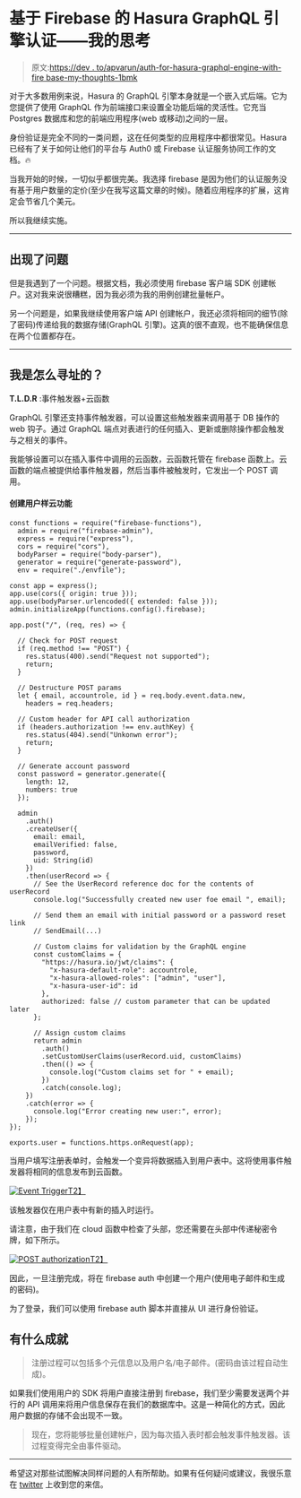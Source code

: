 # 基于 Firebase 的 Hasura GraphQL 引擎认证——我的思考

> 原文:[https://dev . to/apvarun/auth-for-hasura-graphql-engine-with-fire base-my-thoughts-1bmk](https://dev.to/apvarun/auth-for-hasura-graphql-engine-with-firebase-my-thoughts-1bmk)

对于大多数用例来说，Hasura 的 GraphQL 引擎本身就是一个嵌入式后端。它为您提供了使用 GraphQL 作为前端接口来设置全功能后端的灵活性。它充当 Postgres 数据库和您的前端应用程序(web 或移动)之间的一层。

身份验证是完全不同的一类问题，这在任何类型的应用程序中都很常见。Hasura 已经有了关于如何让他们的平台与 Auth0 或 Firebase 认证服务协同工作的文档。🔥

当我开始的时候，一切似乎都很完美。我选择 firebase 是因为他们的认证服务没有基于用户数量的定价(至少在我写这篇文章的时候)。随着应用程序的扩展，这肯定会节省几个美元。

所以我继续实施。

* * *

## [](#the-problems)出现了问题

但是我遇到了一个问题。根据文档，我必须使用 firebase 客户端 SDK 创建帐户。这对我来说很糟糕，因为我必须为我的用例创建批量帐户。

另一个问题是，如果我继续使用客户端 API 创建帐户，我还必须将相同的细节(除了密码)传递给我的数据存储(GraphQL 引擎)。这真的很不直观，也不能确保信息在两个位置都存在。

* * *

## [](#how-did-i-address-it)我是怎么寻址的？

**T.L.D.R** :事件触发器+云函数

GraphQL 引擎还支持事件触发器，可以设置这些触发器来调用基于 DB 操作的 web 钩子。通过 GraphQL 端点对表进行的任何插入、更新或删除操作都会触发与之相关的事件。

我能够设置可以在插入事件中调用的云函数，云函数托管在 firebase 函数上。云函数的端点被提供给事件触发器，然后当事件被触发时，它发出一个 POST 调用。

#### [](#sample-cloud-function-to-create-user)创建用户样云功能

```
const functions = require("firebase-functions"),
  admin = require("firebase-admin"),
  express = require("express"),
  cors = require("cors"),
  bodyParser = require("body-parser"),
  generator = require("generate-password"),
  env = require("./envfile");

const app = express();
app.use(cors({ origin: true }));
app.use(bodyParser.urlencoded({ extended: false }));
admin.initializeApp(functions.config().firebase);

app.post("/", (req, res) => {

  // Check for POST request
  if (req.method !== "POST") {
    res.status(400).send("Request not supported");
    return;
  }

  // Destructure POST params
  let { email, accountrole, id } = req.body.event.data.new,
    headers = req.headers;

  // Custom header for API call authorization
  if (headers.authorization !== env.authKey) {
    res.status(404).send("Unkonwn error");
    return;
  }

  // Generate account password
  const password = generator.generate({
    length: 12,
    numbers: true
  });

  admin
    .auth()
    .createUser({
      email: email,
      emailVerified: false,
      password,
      uid: String(id)
    })
    .then(userRecord => {
      // See the UserRecord reference doc for the contents of userRecord
      console.log("Successfully created new user foe email ", email);

      // Send them an email with initial password or a password reset link
      // SendEmail(...)

      // Custom claims for validation by the GraphQL engine
      const customClaims = {
        "https://hasura.io/jwt/claims": {
          "x-hasura-default-role": accountrole,
          "x-hasura-allowed-roles": ["admin", "user"],
          "x-hasura-user-id": id
        },
        authorized: false // custom parameter that can be updated later
      };

      // Assign custom claims
      return admin
        .auth()
        .setCustomUserClaims(userRecord.uid, customClaims)
        .then(() => {
          console.log("Custom claims set for " + email);
        })
        .catch(console.log);
    })
    .catch(error => {
      console.log("Error creating new user:", error);
    });
});

exports.user = functions.https.onRequest(app); 
```

当用户填写注册表单时，会触发一个变异将数据插入到用户表中。这将使用事件触发器将相同的信息发布到云函数。

[![Event Trigger](../Images/8f73d3c2613578942d02f0788ae3244f.png)T2】](///static/d6625d32ba0791a2d1433636c37230ce/e986a/event_trigger.png)

该触发器仅在用户表中有新的插入时运行。

请注意，由于我们在 cloud 函数中检查了头部，您还需要在头部中传递秘密令牌，如下所示。

[![POST authorization](../Images/2b803b6905f00cc6e9bfb973feda5aa9.png)T2】](///static/ea32ed7c10eb9478ea436cbd764c1dd1/ba6f7/event_authorization.png)

因此，一旦注册完成，将在 firebase auth 中创建一个用户(使用电子邮件和生成的密码)。

为了登录，我们可以使用 firebase auth 脚本并直接从 UI 进行身份验证。

## [](#whats-achieved)有什么成就

> 注册过程可以包括多个元信息以及用户名/电子邮件。(密码由该过程自动生成)。

如果我们使用用户的 SDK 将用户直接注册到 firebase，我们至少需要发送两个并行的 API 调用来将用户信息保存在我们的数据库中。这是一种简化的方式，因此用户数据的存储不会出现不一致。

> 现在，您将能够批量创建帐户，因为每次插入表时都会触发事件触发器。该过程变得完全由事件驱动。

* * *

希望这对那些试图解决同样问题的人有所帮助。如果有任何疑问或建议，我很乐意在 [twitter](https://twitter.com/intent/tweet?url=https%3A%2F%2Fapvarun.com%2Ffirebase-graphql-engine-auth/&&text=@apvarun%20&original_referer=) 上收到您的来信。